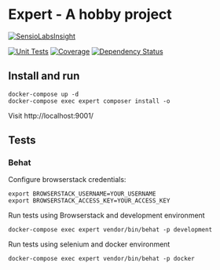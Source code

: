 # Expert - A hobby project

[![SensioLabsInsight](https://insight.sensiolabs.com/projects/0627b924-19fc-4a12-a23c-33271e47475b/big.png)](https://insight.sensiolabs.com/projects/0627b924-19fc-4a12-a23c-33271e47475b)

[![Unit Tests](https://travis-ci.org/ayanozturk/expert.svg?branch=master)](https://travis-ci.org/ayanozturk/expert)
[![Coverage](https://coveralls.io/repos/github/ayanozturk/expert/badge.svg)](https://coveralls.io/github/ayanozturk/expert)
[![Dependency Status](https://www.versioneye.com/user/projects/597cf8e40fb24f003ad078b3/badge.svg?style=flat-square)](https://www.versioneye.com/user/projects/597cf8e40fb24f003ad078b3)

## Install and run

    docker-compose up -d
    docker-compose exec expert composer install -o
    
Visit http://localhost:9001/

## Tests

### Behat
Configure browserstack credentials:

    export BROWSERSTACK_USERNAME=YOUR_USERNAME
    export BROWSERSTACK_ACCESS_KEY=YOUR_ACCESS_KEY
    
Run tests using Browserstack and development environment

    docker-compose exec expert vendor/bin/behat -p development
    
Run tests using selenium and docker environment

    docker-compose exec expert vendor/bin/behat -p docker

